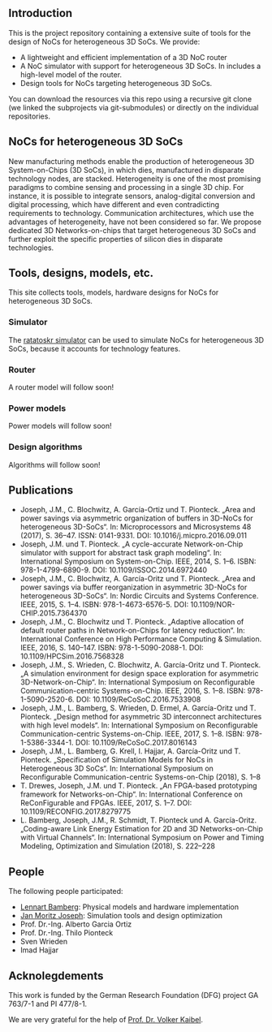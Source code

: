 ## Introduction 

This is the project repository containing a extensive suite of tools for the design of NoCs for heterogeneous 3D SoCs. We provide:
- A lightweight and efficient implementation of a 3D NoC router 
- A NoC simulator with support for heterogeneous 3D SoCs. In includes a high-level model of the router.
- Design tools for NoCs targeting heterogeneous 3D SoCs.

You can download the resources via this repo using a recursive git clone (we linked the subprojects via git-submodules) or directly on the individual repositories.

## NoCs for heterogeneous 3D SoCs

New manufacturing methods enable the production of heterogeneous 3D System-on-Chips (3D SoCs), in which dies, manufactured in disparate technology nodes, are stacked. Heterogeneity is one of the most promising paradigms to combine sensing and processing in a single 3D chip. For instance, it is possible to integrate sensors, analog-digital conversion and digital processing, which have different and even contradicting requirements to technology. Communication architectures, which use the advantages of heterogeneity, have not been considered so far. We propose dedicated 3D Networks-on-chips that target heterogeneous 3D SoCs and further exploit the specific properties of silicon dies in disparate technologies. 

## Tools, designs, models, etc.

This site collects tools, models, hardware designs for NoCs for heterogeneous 3D SoCs.

### Simulator

The [ratatoskr simulator](github.com/jmjos/ratatoskr) can be used to simulate NoCs for heterogeneous 3D SoCs, because it accounts for technology features.

### Router

A router model will follow soon!

### Power models

Power models will follow soon!

### Design algorithms

Algorithms will follow soon!

## Publications

- Joseph, J.M., C. Blochwitz, A. García-Ortiz und T. Pionteck. „Area and power savings via asymmetric organization of buffers in 3D-NoCs for heterogeneous 3D-SoCs“. In: Microprocessors and Microsystems 48 (2017), S. 36–47. ISSN: 0141-9331. DOI: 10.1016/j.micpro.2016.09.011
- Joseph, J.M. und T. Pionteck. „A cycle-accurate Network-on-Chip simulator with support for abstract task graph modeling“. In: International Symposium on System-on-Chip. IEEE, 2014, S. 1–6. ISBN: 978-1-4799-6890-9. DOI: 10.1109/ISSOC.2014.6972440
- Joseph, J.M., C. Blochwitz, A. García-Oritz und T. Pionteck. „Area and power savings via buffer reorganization in asymmetric 3D-NoCs for heterogeneous 3D-SoCs“. In: Nordic Circuits and Systems Conference. IEEE, 2015, S. 1–4. ISBN: 978-1-4673-6576-5. DOI: 10.1109/NOR-CHIP.2015.7364370
- Joseph, J.M., C. Blochwitz und T. Pionteck. „Adaptive allocation of default router paths in Network-on-Chips for latency reduction“. In: International Conference on High Performance Computing & Simulation. IEEE, 2016, S. 140–147. ISBN: 978-1-5090-2088-1. DOI: 10.1109/HPCSim.2016.7568328
- Joseph, J.M., S. Wrieden, C. Blochwitz, A. García-Oritz und T. Pionteck. „A simulation environment for design space exploration for asymmetric 3D-Network-on-Chip“. In: International Symposium on Reconfigurable Communication-centric Systems-on-Chip. IEEE, 2016, S. 1–8. ISBN: 978-1-5090-2520-6. DOI: 10.1109/ReCoSoC.2016.7533908
- Joseph, J.M., L. Bamberg, S. Wrieden, D. Ermel, A. García-Oritz und T. Pionteck. „Design method for asymmetric 3D interconnect architectures with high level models“. In: International Symposium on Reconfigurable Communication-centric Systems-on-Chip.
IEEE, 2017, S. 1–8. ISBN: 978-1-5386-3344-1. DOI: 10.1109/ReCoSoC.2017.8016143
- Joseph, J.M., L. Bamberg, G. Krell, I. Hajjar, A. García-Oritz und T. Pionteck. „Specification of Simulation Models for NoCs in Heterogeneous 3D SoCs“. In: International Symposium on Reconfigurable Communication-centric Systems-on-Chip (2018), S. 1–8
- T. Drewes, Joseph, J.M. und T. Pionteck. „An FPGA-based prototyping framework for Networks-on-Chip“. In: International Conference on ReConFigurable and FPGAs. IEEE, 2017, S. 1–7. DOI: 10.1109/RECONFIG.2017.8279775
- L. Bamberg, Joseph, J.M., R. Schmidt, T. Pionteck und A. García-Oritz. „Coding-aware Link Energy Estimation for 2D and 3D Networks-on-Chip with Virtual Channels“. In: International Symposium on Power and Timing Modeling, Optimization and Simulation (2018), S. 222–228

## People 
The following people participated:
- [Lennart Bamberg](github.com/lennartjanis): Physical models and hardware implementation
- [Jan Moritz Joseph](https://github.com/jmjos): Simulation tools and design optimization
- Prof. Dr.-Ing. Alberto Garcia Ortiz
- Prof. Dr.-Ing. Thilo Pionteck
- Sven Wrieden
- Imad Hajjar

## Acknolegdements

This work is funded by the German Research Foundation (DFG) project GA 763/7-1 and PI 477/8-1.

We are very grateful for the help of [Prof. Dr. Volker Kaibel](https://www.math.uni-magdeburg.de/~kaibel/).
